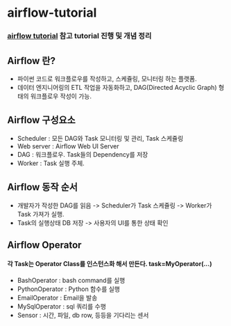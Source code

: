 # airflow-tutorial
### [airflow tutorial](https://airflow.apache.org/tutorial.html) 참고 tutorial 진행 및 개념 정리

## Airflow 란?
- 파이썬 코드로 워크플로우를 작성하고, 스케쥴링, 모니터링 하는 플랫폼. 
- 데이터 엔지니어링의 ETL 작업을 자동화하고, DAG(Directed Acyclic Graph) 형태의 워크플로우 작성이 가능.

## Airflow 구성요소
- Scheduler : 모든 DAG와 Task 모니터링 및 관리, Task 스케쥴링
- Web server : Airflow Web UI Server
- DAG : 워크플로우. Task들의 Dependency를 저장
- Worker : Task 실행 주체. 

## Airflow 동작 순서
- 개발자가 작성한 DAG를 읽음 -> Scheduler가 Task 스케쥴링 -> Worker가 Task 가져가 실행.
- Task의 실행상태 DB 저장 -> 사용자의 UI를 통한 상태 확인

## Airflow Operator
#### 각 Task는 Operator Class를 인스턴스화 해서 만든다. task=MyOperator(...)
 - BashOperator : bash command를 실행
 - PythonOperator : Python 함수를 실행
 - EmailOperator : Email을 발송
 - MySqlOperator : sql 쿼리를 수행
 - Sensor : 시간, 파일, db row, 등등을 기다리는 센서